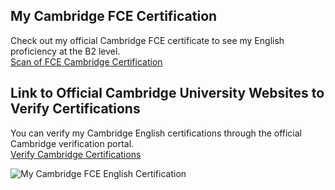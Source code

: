 ## My Cambridge FCE Certification

Check out my official Cambridge FCE certificate to see my English proficiency at the B2 level.  
[Scan of FCE Cambridge Certification](./cambridge-certification-staifmatej.pdf)

## Link to Official Cambridge University Websites to Verify Certifications

You can verify my Cambridge English certifications through the official Cambridge verification portal.  
[Verify Cambridge Certifications](https://www.cambridgeenglish.org/why-choose-us/higher-education-institutions/how-to-verify-results-online/)

![My Cambridge FCE English Certification](./cambridge-certification-staifmatej.jpg)


